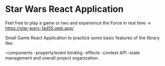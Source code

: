 # Star Wars React Application

Feel free to play a game or two and experience the Force in real time -> https://star-wars-1ad55.web.app/



Small Game React Application to practice some basic features of the library like:

-components
-property/event binding
-effects
-context API
-state management and overall project organization.
